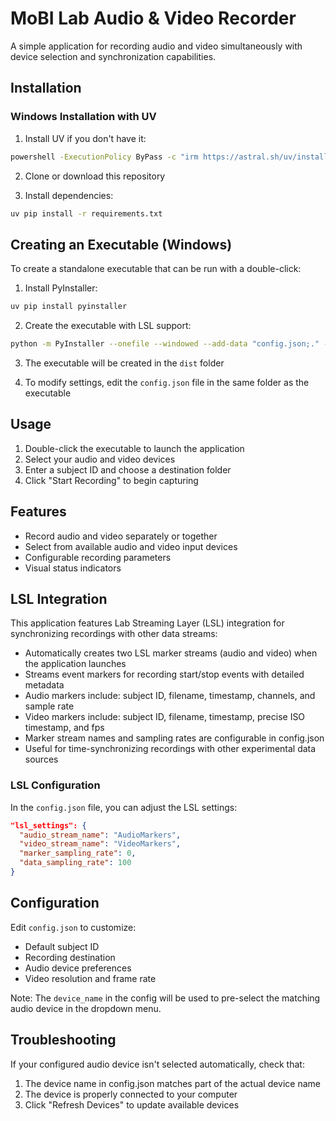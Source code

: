 # MoBI Lab Audio & Video Recorder

A simple application for recording audio and video simultaneously with device selection and synchronization capabilities.

## Installation

### Windows Installation with UV

1. Install UV if you don't have it:

```bash
powershell -ExecutionPolicy ByPass -c "irm https://astral.sh/uv/install.ps1 | iex"
```

2. Clone or download this repository

3. Install dependencies:

```bash
uv pip install -r requirements.txt
```

## Creating an Executable (Windows)

To create a standalone executable that can be run with a double-click:

1. Install PyInstaller:

```bash
uv pip install pyinstaller
```

2. Create the executable with LSL support:

```bash
python -m PyInstaller --onefile --windowed --add-data "config.json;." --add-binary "C:\Program Files\whereever_lsl_was_installed\liblsl64.dll;pylsl\lib" run.py
```

3. The executable will be created in the `dist` folder

4. To modify settings, edit the `config.json` file in the same folder as the executable

## Usage

1. Double-click the executable to launch the application
2. Select your audio and video devices
3. Enter a subject ID and choose a destination folder
4. Click "Start Recording" to begin capturing

## Features

- Record audio and video separately or together
- Select from available audio and video input devices
- Configurable recording parameters
- Visual status indicators

## LSL Integration

This application features Lab Streaming Layer (LSL) integration for synchronizing recordings with other data streams:

- Automatically creates two LSL marker streams (audio and video) when the application launches
- Streams event markers for recording start/stop events with detailed metadata
- Audio markers include: subject ID, filename, timestamp, channels, and sample rate
- Video markers include: subject ID, filename, timestamp, precise ISO timestamp, and fps
- Marker stream names and sampling rates are configurable in config.json
- Useful for time-synchronizing recordings with other experimental data sources

### LSL Configuration

In the `config.json` file, you can adjust the LSL settings:

```json
"lsl_settings": {
  "audio_stream_name": "AudioMarkers",  
  "video_stream_name": "VideoMarkers",
  "marker_sampling_rate": 0,
  "data_sampling_rate": 100
}
```

## Configuration

Edit `config.json` to customize:

- Default subject ID
- Recording destination
- Audio device preferences
- Video resolution and frame rate

Note: The `device_name` in the config will be used to pre-select the matching audio device in the dropdown menu.

## Troubleshooting

If your configured audio device isn't selected automatically, check that:

1. The device name in config.json matches part of the actual device name
2. The device is properly connected to your computer
3. Click "Refresh Devices" to update available devices

